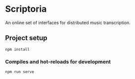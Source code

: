 # Scriptoria

An online set of interfaces for distributed music transcription.

## Project setup
```
npm install
```

### Compiles and hot-reloads for development
```
npm run serve
```